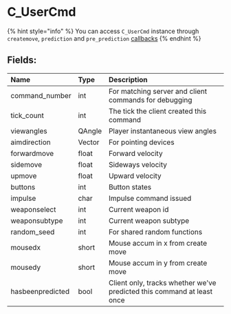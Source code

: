 # C\_UserCmd

{% hint style="info" %}
You can access `C_UserCmd` instance through `createmove`, `prediction` and `pre_prediction` [callbacks](../other/callbacks.md)
{% endhint %}

## Fields:

| Name | Type | Description |
| :--- | :--- | :--- |
| command\_number | int | For matching server and client commands for debugging |
| tick\_count | int | The tick the client created this command |
| viewangles | QAngle | Player instantaneous view angles |
| aimdirection | Vector | For pointing devices |
| forwardmove | float | Forward velocity |
| sidemove | float | Sideways velocity |
| upmove | float | Upward velocity |
| buttons | int | Button states |
| impulse | char | Impulse command issued |
| weaponselect | int | Current weapon id |
| weaponsubtype | int | Current weapon subtype |
| random\_seed | int | For shared random functions |
| mousedx | short | Mouse accum in x from create move |
| mousedy | short | Mouse accum in y from create move |
| hasbeenpredicted | bool | Client only, tracks whether we've predicted this command at least once |


